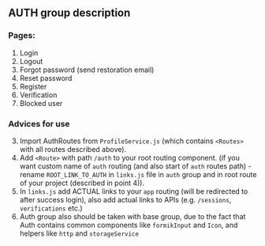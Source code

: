 ## AUTH group description

### Pages:
1. Login 
2. Logout 
3. Forgot password  (send restoration email)
4. Reset password 
5. Register 
6. Verification 
7. Blocked user

### Advices for use

3. Import AuthRoutes from `ProfileService.js` (which contains `<Routes>` with all routes described above).
4. Add `<Route>` with path `/auth` to your root routing component. 
    (if you want custom name of `auth` routing (and also start of `auth` routes path) - rename `ROOT_LINK_TO_AUTH` 
    in `links.js` file in `auth` group and in root route of your project (described in point 4)).
5. In `links.js` add ACTUAL links to your `app` routing (will be redirected to after success login),
    also add actual links to APIs (e.g. `/sessions`, `verifications` etc.)
6. Auth group also should be taken with base group, due to the fact that Auth contains common components 
    like `formikInput` and `Icon`, and helpers like `http` and `storageService`
